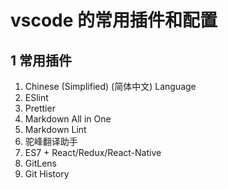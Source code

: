 # vscode 的常用插件和配置

## 1 常用插件

1. Chinese (Simplified) (简体中文) Language
1. ESlint
1. Prettier
1. Markdown All in One
1. Markdown Lint
1. 驼峰翻译助手
1. ES7 + React/Redux/React-Native
1. GitLens
1. Git History
